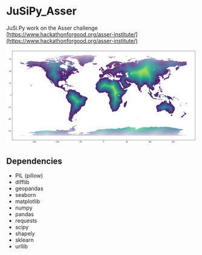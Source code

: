 # JuSiPy_Asser
JuSi.Py work on the Asser challenge
[https://www.hackathonforgood.org/asser-institute/](https://www.hackathonforgood.org/asser-institute/)

![Distance to nearest port](/readme/distance_to_port.png)

## Dependencies
* PIL (pillow)
* difflib
* geopandas
* seaborn
* matplotlib
* numpy
* pandas
* requests
* scipy
* shapely
* sklearn
* urllib
